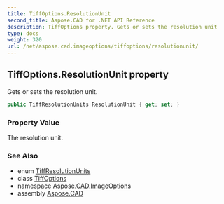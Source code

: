 ```yaml
---
title: TiffOptions.ResolutionUnit
second_title: Aspose.CAD for .NET API Reference
description: TiffOptions property. Gets or sets the resolution unit
type: docs
weight: 320
url: /net/aspose.cad.imageoptions/tiffoptions/resolutionunit/
---
```

## TiffOptions.ResolutionUnit property

Gets or sets the resolution unit.

```csharp
public TiffResolutionUnits ResolutionUnit { get; set; }
```

### Property Value

The resolution unit.

### See Also

* enum [TiffResolutionUnits](../../../aspose.cad.fileformats.tiff.enums/tiffresolutionunits/)
* class [TiffOptions](../)
* namespace [Aspose.CAD.ImageOptions](../../tiffoptions/)
* assembly [Aspose.CAD](../../../)


